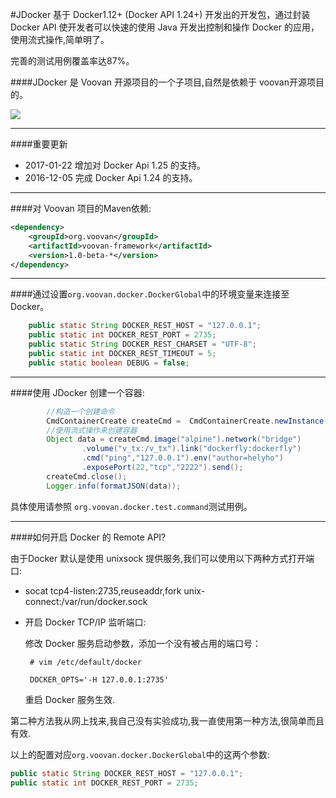 #JDocker
基于 Docker1.12+ (Docker API 1.24+) 开发出的开发包，通过封装 Docker API 使开发者可以快速的使用 Java 开发出控制和操作 Docker 的应用，使用流式操作,简单明了。

完善的测试用例覆盖率达87%。

####JDocker 是 Voovan 开源项目的一个子项目,自然是依赖于 voovan开源项目的。

![](http://git.oschina.net/uploads/images/2016/0510/122514_7d971a34_116083.jpeg)

------------------------

####重要更新
 
 - 2017-01-22 增加对 Docker Api 1.25 的支持。
 - 2016-12-05 完成 Docker Api 1.24 的支持。
 
------------------------

####对 Voovan 项目的Maven依赖:
```xml
<dependency>
    <groupId>org.voovan</groupId>
    <artifactId>voovan-framework</artifactId>
    <version>1.0-beta-*</version>
</dependency>
```

------------------------


####通过设置`org.voovan.docker.DockerGlobal`中的环境变量来连接至 Docker。
```java
    public static String DOCKER_REST_HOST = "127.0.0.1";
    public static int DOCKER_REST_PORT = 2735;
    public static String DOCKER_REST_CHARSET = "UTF-8";
    public static int DOCKER_REST_TIMEOUT = 5;
    public static boolean DEBUG = false;
```

------------------------


####使用 JDocker 创建一个容器:

```java
        //构造一个创建命令
        CmdContainerCreate createCmd =  CmdContainerCreate.newInstance("d_test");
        //使用流式操作来创建容器
        Object data = createCmd.image("alpine").network("bridge")
                .volume("v_tx:/v_tx").link("dockerfly:dockerfly")
                .cmd("ping","127.0.0.1").env("author=helyho")
                .exposePort(22,"tcp","2222").send();
        createCmd.close();
        Logger.info(formatJSON(data));
```

具体使用请参照 `org.voovan.docker.test.command`测试用例。

------------------------

####如何开启 Docker 的 Remote API?

由于Docker 默认是使用 unixsock 提供服务,我们可以使用以下两种方式打开端口:  
 - socat tcp4-listen:2735,reuseaddr,fork unix-connect:/var/run/docker.sock
 - 开启 Docker TCP/IP 监听端口:    

    修改 Docker 服务启动参数，添加一个没有被占用的端口号：

    ` # vim /etc/default/docker`

    ` DOCKER_OPTS='-H 127.0.0.1:2735'`

    重启 Docker 服务生效.

第二种方法我从网上找来,我自己没有实验成功,我一直使用第一种方法,很简单而且有效.
  
以上的配置对应`org.voovan.docker.DockerGlobal`中的这两个参数:     
```java  
public static String DOCKER_REST_HOST = "127.0.0.1";
public static int DOCKER_REST_PORT = 2735;    
```
